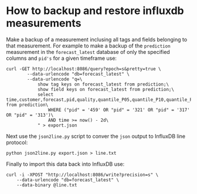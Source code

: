 # How to backup and restore influxdb measurements

Make a backup of a measurement inclusing all tags and fields belonging to that measurement. For example to make a backup of the `prediction` measurement in the `forecast_latest` database of only the specified columns and `pid's` for a given timeframe use:

```shell
curl -GET http://localhost:8086/query?epoch=s&pretty=true \
        --data-urlencode "db=forecast_latest" \
        --data-urlencode "q=\
            show tag keys on forecast_latest from prediction;\
            show field keys on forecast_latest from prediction;\
            select time,customer,forecast,pid,quality,quantile_P05,quantile_P10,quantile_P30,quantile_P50,quantile_P70,quantile_P90,quantile_P95,stdev,tAhead,type from prediction\
                WHERE ("pid" = '459' OR "pid" = '321' OR "pid" = '317' OR "pid" = '313')\
                AND time >= now() - 2d\
            " > export.json
```

Next use the `json2line.py` script to conver the `json` output to InfluxDB line protocol:

```shell
python json2line.py export.json > line.txt
```

Finally to import this data back into InfluxDB use:

```shell
curl -i -XPOST "http://localhost:8086/write?precision=s" \
    --data-urlencode "db=forecast_latest" \
    --data-binary @line.txt
```